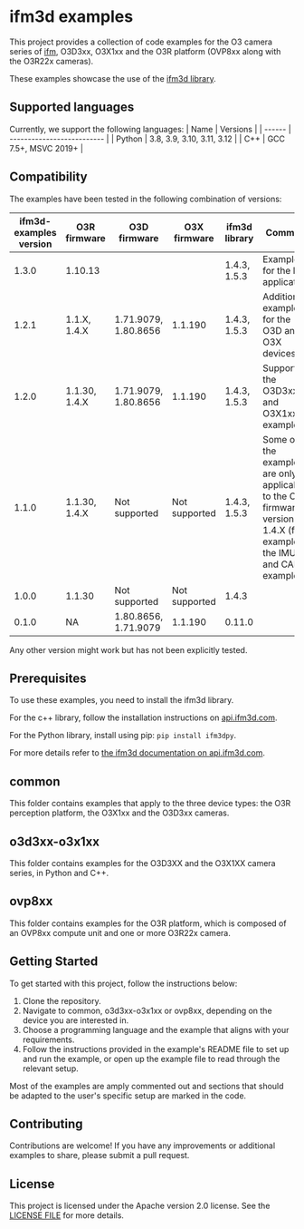 # ifm3d examples

This project provides a collection of code examples for the O3 camera series of [ifm](https://www.ifm.com/), O3D3xx, O3X1xx and the O3R platform (OVP8xx along with the O3R22x cameras).

These examples showcase the use of the [ifm3d library](https://api.ifm3d.com/stable/).

## Supported languages

Currently, we support the following languages:
| Name   | Versions                   |
| ------ | -------------------------- |
| Python | 3.8, 3.9, 3.10, 3.11, 3.12 |
| C++    | GCC 7.5+, MSVC 2019+       |

## Compatibility

The examples have been tested in the following combination of versions:

| ifm3d-examples version | O3R firmware  | O3D firmware         | O3X firmware  | ifm3d library | Comment                                                                                                             |
| ---------------------- | ------------- | -------------------- | ------------- | ------------- | ------------------------------------------------------------------------------------------------------------------- |
| 1.3.0                  | 1.10.13        |                      |               | 1.4.3, 1.5.3  | Examples for the PDS application.                                                                                   |
| 1.2.1                  | 1.1.X, 1.4.X  | 1.71.9079, 1.80.8656 | 1.1.190       | 1.4.3, 1.5.3  | Additional examples for the O3D and O3X devices.                                                                    |
| 1.2.0                  | 1.1.30, 1.4.X | 1.71.9079, 1.80.8656 | 1.1.190       | 1.4.3, 1.5.3  | Support of the O3D3xx and O3X1xx examples                                                                           |
| 1.1.0                  | 1.1.30, 1.4.X | Not supported        | Not supported | 1.4.3, 1.5.3  | Some of the examples are only applicable to the O3R firmware version 1.4.X (for example, the IMU and CAN examples). |
| 1.0.0                  | 1.1.30        | Not supported        | Not supported | 1.4.3         |                                                                                                                     |
| 0.1.0                  | NA            | 1.80.8656, 1.71.9079 | 1.1.190       | 0.11.0        |                                                                                                                     |


Any other version might work but has not been explicitly tested.

## Prerequisites
To use these examples, you need to install the ifm3d library.

For the c++ library, follow the installation instructions on [api.ifm3d.com](https://api.ifm3d.com/stable/content/installation_instructions/index.html).

For the Python library, install using pip: `pip install ifm3dpy`.

For more details refer to [the ifm3d documentation on api.ifm3d.com](https://api.ifm3d.com/stable/index.html).

## common

This folder contains examples that apply to the three device types: the O3R perception platform, the O3X1xx and the O3D3xx cameras.

## o3d3xx-o3x1xx

This folder contains examples for the O3D3XX and the O3X1XX camera series, in Python and C++.

## ovp8xx

This folder contains examples for the O3R platform, which is composed of an OVP8xx compute unit and one or more O3R22x camera.

## Getting Started

To get started with this project, follow the instructions below:

1. Clone the repository.
2. Navigate to common, o3d3xx-o3x1xx or ovp8xx, depending on the device you are interested in.
3. Choose a programming language and the example that aligns with your requirements.
4. Follow the instructions provided in the example's README file to set up and run the example, or open up the example file to read through the relevant setup.

Most of the examples are amply commented out and sections that should be adapted to the user's specific setup are marked in the code.

## Contributing

Contributions are welcome! If you have any improvements or additional examples to share, please submit a pull request. 

## License

This project is licensed under the Apache version 2.0 license. See the [LICENSE FILE](./LICENSE) for more details.
